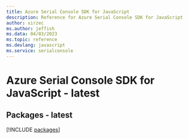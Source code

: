 ```yaml
---
title: Azure Serial Console SDK for JavaScript
description: Reference for Azure Serial Console SDK for JavaScript
author: xirzec
ms.author: jeffish
ms.data: 04/03/2023
ms.topic: reference
ms.devlang: javascript
ms.service: serialconsole
---
```

# Azure Serial Console SDK for JavaScript - latest
## Packages - latest
[!INCLUDE [packages](serial-console-index.md)]